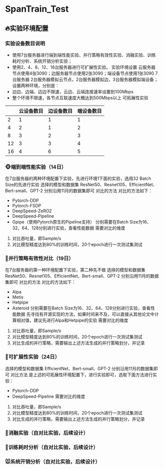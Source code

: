 # SpanTrain_Test
## 🔥实验环境配置
### 实验设备数目说明
* 使用7台服务器进行端到端性能实验、并行策略有效性实验、消融实验、训练耗时分析、系统开销分析实验；
* 使用2、4、8、12、16台服务器进行可扩展性实验。
实验环境设置
云服务器节点使用4张3090；边服务器节点使用2张3090；端设备节点使用1张3090
7台服务器
2台服务器模拟云节点，2台服务器模拟边，3台服务器模拟端设备；
设置两种环境，分别是：
* 边边、边端、边边不限速，云边、云端连接速率设置到100Mbps
* 整个环境不限速，各节点互联速度大概达到500Mbps以上
可拓展性实验

|            | 云设备数目 | 边设备数目 | 端设备数目 |
|------------|------------|------------|------------|
| 2          | 1          | 1          | 1          |
| 4          | 2          | 1          | 2          |
| 8          | 3          | 2          | 3          |
| 12         | 3          | 3          | 4          |
| 16         | 4          | 6          | 5          |


### 🐵端到端性能实验（14日）
在7台服务器的两种环境配置下实验，先进行环境1下面的实验，选用32 Batch Size的先进行实验
选择的模型和数据集
ResNet50、Resnet105、EfficientNet、Bert-small、GPT-2
分别沿用11月的数据集即可
对比的方法
对比的方法如下：
* Pytorch-DDP
* Pytorch-FSDP
* DeepSpeed-ZeRO2
* DeepSpeed-Pipeline
* Gpipe（使用Pytorch原生的Pipeline支持）
分别需要在Batch Size为16、32、64、128分别进行实验，查看性能数据
需要对比的维度
1. 对比吞吐量，即Sample/s
2. 对比模型精度达到80%的训练时间，20个epoch进行一次测试集测试

### 🦝并行策略有效性对比（19日）
在7台服务器的第一种环境配置下实验，第二种先不做
选择的模型和数据集
ResNet50、Resnet105、EfficientNet、Bert-small、GPT-2
分别沿用11月的数据集即可
对比的方法
对比的方法如下：
* Alpa
* Metis
* Hetpipe
* Asteroid
分别需要在Batch Size为16、32、64、128分别进行实验，查看性能数据
先寻找有开源实现的方法，如果时间来不及，可以直接从其他论文中计算相对值，建议先进行Alpa和Hetpipe的实验
需要对比的维度
1. 对比吞吐量，即Sample/s
2. 对比模型精度达到80%的训练时间，20个epoch进行一次测试集测试
3. 对比生成的并行策略，需要输出上述方法生成的并行策略划分，并记录

### 🦓可扩展性实验（24日）
选择的模型和数据集
EfficientNet、Bert-small、GPT-2
分别沿用11月的数据集即可
对比方法
是上述的可拓展性环境配置下，进行实验即可，选取下面方法进行实验：
* Pytorch-DDP
* DeepSpeed-Pipeline
需要对比的维度
1. 对比吞吐量，即Sample/s
2. 对比模型精度达到80%的训练时间，20个epoch进行一次测试集测试
3. 对比生成的并行策略，需要输出上述方法生成的并行策略划分，并记录

### 🐨消融实验（自对比实验，后续设计）

### 🐏训练耗时分析（自对比实验，后续设计）

### 🐭系统开销分析（自对比实验，后续设计）

